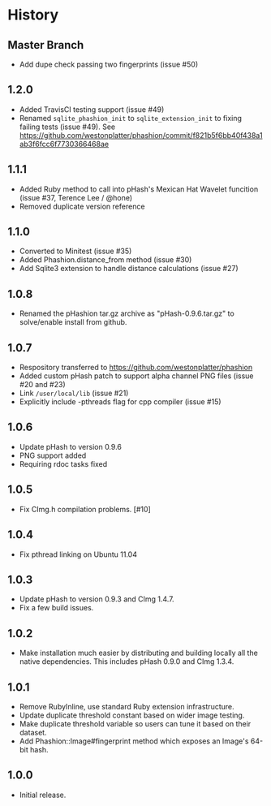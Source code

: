 History
=======

Master Branch
-----
* Add dupe check passing two fingerprints (issue #50)

1.2.0
-----
* Added TravisCI testing support (issue #49)
* Renamed `sqlite_phashion_init` to `sqlite_extension_init` to fixing failing tests (issue #49).
  See https://github.com/westonplatter/phashion/commit/f821b5f6bb40f438a1ab3f6fcc6f7730366468ae

1.1.1
-----
* Added Ruby method to call into pHash's Mexican Hat Wavelet funcition (issue #37, Terence Lee / @hone)
* Removed duplicate version reference

1.1.0
-----
* Converted to Minitest (issue #35)
* Added Phashion.distance_from method (issue #30)
* Add Sqlite3 extension to handle distance calculations (issue #27)

1.0.8
------
* Renamed the pHashion tar.gz archive as "pHash-0.9.6.tar.gz" to solve/enable install from github.

1.0.7
------
* Respository transferred to https://github.com/westonplatter/phashion
* Added custom pHash patch to support alpha channel PNG files (issue #20 and #23)
* Link `/user/local/lib` (issue #21)
* Explicitly include -pthreads flag for cpp compiler (issue #15)

1.0.6
------

* Update pHash to version 0.9.6
* PNG support added
* Requiring rdoc tasks fixed

1.0.5
-------
* Fix CImg.h compilation problems. [#10]

1.0.4
-------
* Fix pthread linking on Ubuntu 11.04

1.0.3
-------
* Update pHash to version 0.9.3 and CImg 1.4.7.
* Fix a few build issues.

1.0.2
-------
* Make installation much easier by distributing and building locally all the native dependencies.
  This includes pHash 0.9.0 and CImg 1.3.4.

1.0.1
-------
* Remove RubyInline, use standard Ruby extension infrastructure.
* Update duplicate threshold constant based on wider image testing.
* Make duplicate threshold variable so users can tune it based on their dataset.
* Add Phashion::Image#fingerprint method which exposes an Image's 64-bit hash.


1.0.0
-------
* Initial release.
